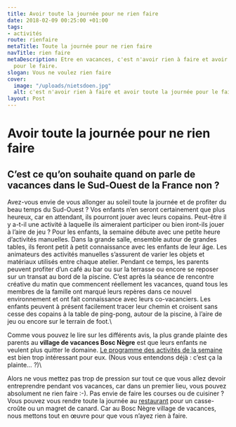 ```yaml
---
title: Avoir toute la journée pour ne rien faire
date: 2018-02-09 00:25:00 +01:00
tags:
- activités
route: rienfaire
metaTitle: Toute la journée pour ne rien faire
navTitle: rien faire
metaDescription: Etre en vacances, c'est n'avoir rien à faire et avoir toute la journée
  pour le faire.
slogan: Vous ne voulez rien faire
cover:
  image: "/uploads/nietsdoen.jpg"
  alt: c'est n'avoir rien à faire et avoir toute la journée pour le faire.
layout: Post
---
```


# Avoir toute la journée pour ne rien faire

## C’est ce qu’on souhaite quand on parle de vacances dans le Sud-Ouest de la France non ?

Avez-vous envie de vous allonger au soleil toute la journée et de profiter du beau temps du Sud-Ouest ? Vos enfants n’en seront certainement que plus heureux, car en attendant, ils pourront jouer avec leurs copains. Peut-être il y a-t-il une activité à laquelle ils aimeraient participer ou bien iront-ils jouer à l’aire de jeu ?
Pour les enfants, la semaine débute avec une petite heure d’activités manuelles. Dans la grande salle, ensemble autour de grandes tables, ils feront petit à petit connaissance avec les enfants de leur âge. Les animateurs des activités manuelles s’assurent de varier les objets et matériaux utilisés entre chaque atelier. Pendant ce temps, les parents peuvent profiter d’un café au bar ou sur la terrasse ou encore se reposer sur un transat au bord de la piscine. C’est après la séance de rencontre créative du matin que commencent réellement les vacances, quand tous les membres de la famille ont marqué leurs repères dans ce nouvel environnement et ont fait connaissance avec leurs co-vacanciers. Les enfants peuvent à présent facilement tracer leur chemin et croisent sans cesse des copains à la table de ping-pong, autour de la piscine, à l’aire de jeu ou encore sur le terrain de foot.\

Comme vous pouvez le lire sur les différents avis, la plus grande plainte des parents au **village de vacances Bosc Nègre** est que leurs enfants ne veulent plus quitter le domaine. [Le programme des activités de la semaine](https://www.boscnegre-vacances.com/animations/)  est bien trop intéressant pour eux. (Nous vous entendons déjà : c’est ça la plainte… ?)\

Alors ne vous mettez pas trop de pression sur tout ce que vous allez devoir entreprendre pendant vos vacances, car dans un premier lieu, vous pouvez absolument ne rien faire :-). Pas envie de faire les courses ou de cuisiner ? Vous pouvez vous rendre toute la journée au [restaurant]( https://www.boscnegre-vacances.com/restaurant/) pour un casse-croûte ou un magret de canard. Car au Bosc Nègre village de vacances, nous mettons tout en œuvre pour que vous n’ayez rien à faire. 
